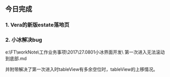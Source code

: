 ## 今日完成
### 1. Vera的新版estate落地页
### 2. 小冰解决bug
e:\FT\workNote\工作业务事项\2017\27.0801小冰界面开发\ 第一次进入无法滚动到底部.md

并附带解决了第一次进入时tableView有多余空位时，tableView的上移情况。